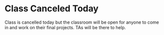 Class Canceled Today
====================

Class is cancelled today but the classroom will be open for anyone to come in and work on their final projects. TAs will be there to help.
